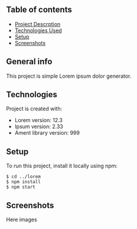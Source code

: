 ## Table of contents
* [Project Descrption](#general-info)
* [Technologies Used](#technologies)
* [Setup](#setup)
* [Screenshots](#screenshots)

## General info
This project is simple Lorem ipsum dolor generator.
	
## Technologies
Project is created with:
* Lorem version: 12.3
* Ipsum version: 2.33
* Ament library version: 999
	
## Setup
To run this project, install it locally using npm:

```
$ cd ../lorem
$ npm install
$ npm start
```

## Screenshots

Here images
